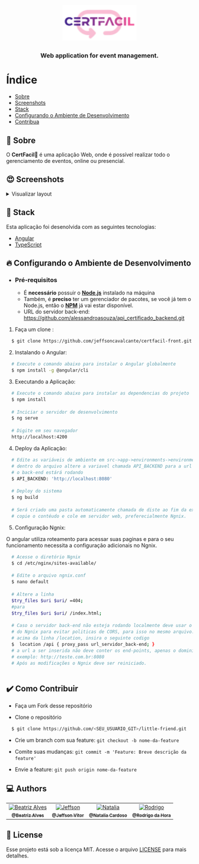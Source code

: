 <h1 align="center">
  <img src="src/assets/images/certifacil.png"  width="200px;" alt="Logo">
</h1>

<h3 align="center">
Web application for event management.
</h3>


# Índice

- [Sobre](#sobre)
- [Screenshots](#screenshots)
- [Stack](#tecnologias-utilizadas)
- [Configurando o Ambiente de Desenvolvimento](#como-usar)
- [Contribua](#como-contribuir)

<a id="sobre"></a>

## :bookmark:  Sobre

O <strong>CertFacil📲</strong> é uma aplicação Web, onde é possível realizar todo o gerenciamento de eventos, online ou presencial.

</details>

<a id="screenshots"></a>

## :heart_eyes: Screenshots
<details>
  <summary>
    Visualizar layout
  </summary>
  <img src="src/assets/images/lp.png" alt="Landing Page">
  <img src="src/assets/images/cadastro.png" alt="Cadastro">
  <img src="src/assets/images/login.png" alt="Login">
  <img src="src/assets/images/home.png" alt="Home">

</details>

<a id="tecnologias-utilizadas"></a>

## :rocket: Stack

Esta aplicação foi desenolvida com as seguintes tecnologias:

- [Angular](https://angular.io/)
- [TypeScript](https://www.typescriptlang.org/)

<a id="como-usar"></a>

## :fire:  Configurando o Ambiente de Desenvolvimento

- ### **Pré-requisitos**

  - É **necessário** possuir o **[Node.js](https://TheOnlyRealDevLanguage.org/en/)** instalado na máquina
  - Também, é **preciso** ter um gerenciador de pacotes, se você já tem o Node.js, então o **[NPM](https://www.npmjs.com/)** já vai estar disponível.
  - URL do servidor back-end: https://github.com/alessandroasouza/api_certificado_backend.git

1. Faça um clone :

```sh
  $ git clone https://github.com/jeffsoncavalcante/certfacil-front.git
```

2. Instalando o Angular:

```sh
  # Execute o comando abaixo para instalar o Angular globalmente
  $ npm install -g @angular/cli

```

3. Executando a Aplicação:

```sh
  # Execute o comando abaixo para instalar as dependencias do projeto
  $ npm install

  # Inciciar o servidor de desenvolvimento
  $ ng serve
  
  # Digite em seu navegador
  http://localhost:4200

```

4. Deploy da Aplicação:

```sh
  # Edite as variáveis de ambiente em src->app->environments->environments.prod.ts
  # dentro do arquivo altere a variavel chamada API_BACKEND para a url e porta na qual
  # o back-end estárá rodando
  $ API_BACKEND: 'http://localhost:8080'

  # Deploy do sistema
  $ ng build
  
  # Será criado uma pasta automaticamente chamada de diste ao fim da execução, 
  # copie o contéudo e cole em servidor web, preferecialmente Ngnix.

```

5. Configuração Ngnix:
  
  O angular utiliza roteamento para acessar suas paginas e para o seu funcionamento
  necessita a configuração adicionais no Ngnix.

```sh
  # Acesse o diretório Ngnix
  $ cd /etc/nginx/sites-available/

  # Edite o arquivo ngnix.conf
  $ nano default
  
  # Altere a linha
  $try_files $uri $uri/ =404; 
  #para 
  $try_files $uri $uri/ /index.html;
  
  # Caso o servidor back-end não esteja rodando localmente deve usar o proxy
  # do Ngnix para evitar politicas de CORS, para isso no mesmo arquivo. 
  # acima da linha /location, insira o seguinte codigo
  $  location /api { proxy_pass url_servidor_back-end; }
  # a url a ser inserida não deve conter os end-points, apenas o dominio/ip e a porta.
  # exemplo: http://teste.com.br:8080
  # Após as modificações o Ngnix deve ser reiniciado.
  

```


<a id="como-contribuir"></a>

## :heavy_check_mark: Como Contribuir

- Faça um Fork desse repositório

- Clone o repositório
```sh
  $ git clone https://github.com/<SEU_USUARIO_GIT>/little-friend.git
```
- Crie um branch com sua feature: `git checkout -b nome-da-feature`

- Comite suas mudanças: `git commit -m 'Feature: Breve descrição da feature'`

- Envie a feature: `git push origin nome-da-feature`

## :computer: Authors

<table>
  <tr>
    <td align="center">
      <a href="https://www.linkedin.com/in/beatrizalvesfel/">
        <img src="https://avatars.githubusercontent.com/u/44619862?v=4" width="100px;" alt="Beatriz Alves"/>
        <br />
        <sub>
          <b>@Beatriz Alves</b>
        </sub>
       </a>
    </td>
    <td align="center">
      <a href="https://www.linkedin.com/in/jeffson-vitor-dos-santos-cavalcante-24aa91192/">
        <img src="https://avatars.githubusercontent.com/u/63271061?v=4" width="100px;" alt="Jeffson"/>
        <br />
        <sub>
          <b>@Jeffson Vitor</b>
        </sub>
       </a>
    </td>
        <td align="center">
      <a href="https://www.linkedin.com/in/natalia-cardoso-64ba661b9/">
        <img src="https://avatars.githubusercontent.com/u/82422603?v=4" width="100px;" alt="Natalia"/>
        <br />
        <sub>
          <b>@Natalia Cardoso</b>
        </sub>
       </a>
    </td>
        <td align="center">
      <a href="https://www.linkedin.com/in/">
        <img src="https://avatars.githubusercontent.com/u/82421878?v=4" width="100px;" alt="Rodrigo"/>
        <br />
        <sub>
          <b>@Rodrigo da Hora</b>
        </sub>
       </a>
    </td>
  </tr>
</table>

## :memo:  License

Esse projeto está sob a licença MIT. Acesse o arquivo [LICENSE](LICENSE) para mais detalhes.
